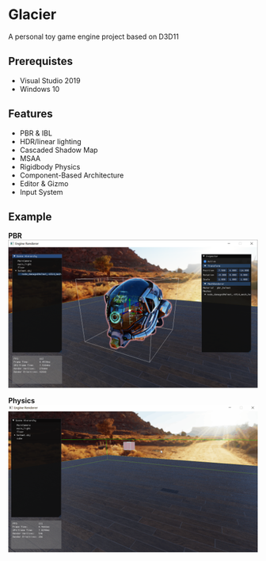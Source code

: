# Glacier

A personal toy game engine project based on D3D11

## Prerequistes
* Visual Studio 2019
* Windows 10

## Features

* PBR & IBL
* HDR/linear lighting
* Cascaded Shadow Map
* MSAA
* Rigidbody Physics
* Component-Based Architecture
* Editor & Gizmo
* Input System

## Example

**PBR**
![PBR](samples/helmet.png)

**Physics**
![PBR](samples/fall.gif)
